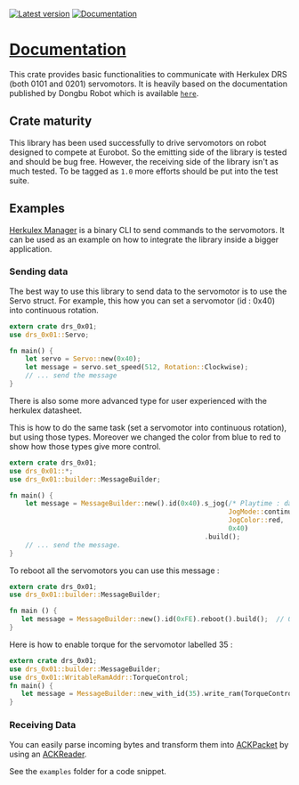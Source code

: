 [![Latest version](https://img.shields.io/crates/v/drs-0x01.svg)](https://crates.io/crates/drs-0x01)
[![Documentation](https://docs.rs/drs-0x01/badge.svg)](https://docs.rs/drs-0x01)
# [Documentation](https://docs.rs/drs-0x01/0.1.6/drs_0x01/)
 
 This crate provides basic functionalities to communicate with Herkulex DRS (both 0101 and 0201)
 servomotors.
 It is heavily based on the documentation published by Dongbu Robot which is available
 [`here`](http://www.sgbotic.com/products/datasheets/robotics/herkulexeng.pdf).

## Crate maturity

This library has been used successfully to drive servomotors on robot designed to compete at Eurobot. So the emitting side of the library is tested and should be bug free. However, the receiving side of the library isn't as much tested. To be tagged as `1.0` more efforts should be put into the test suite.

## Examples

[Herkulex Manager](https://git.florencepaul.com/gbip/herkulex_manager) is a binary CLI to send commands to the servomotors. It can be used as an example on how to integrate the library inside a bigger application.

### Sending data
The best way to use this library to send data to the servomotor is to use the Servo struct.
For example, this how you can set a servomotor (id : 0x40) into continuous rotation.

```rust
extern crate drs_0x01;
use drs_0x01::Servo;

fn main() {
    let servo = Servo::new(0x40);
    let message = servo.set_speed(512, Rotation::Clockwise);
    // ... send the message
}
```

There is also some more advanced type for user experienced with the herkulex datasheet.

This is how to do the same task (set a servomotor into continuous rotation), but using those types. Moreover we 
changed the color from blue to red to show how those types give more control.

```rust
extern crate drs_0x01;
use drs_0x01::*;
use drs_0x01::builder::MessageBuilder;

fn main() {
    let message = MessageBuilder::new().id(0x40).s_jog(/* Playtime : datasheet value : */ 60, 
                                                       JogMode::continuous{speed : 512}, 
                                                       JogColor::red, 
                                                       0x40)
                                                 .build();
    // ... send the message.
}


```

 To reboot all the servomotors you can use this message :

 ```rust
 extern crate drs_0x01;
 use drs_0x01::builder::MessageBuilder;
 
 fn main () {
    let message = MessageBuilder::new().id(0xFE).reboot().build();  // 0xFE is the broadcast ID
 }
 ```

 Here is how to enable torque for the servomotor labelled 35 :

 ```rust
 extern crate drs_0x01;
 use drs_0x01::builder::MessageBuilder;
 use drs_0x01::WritableRamAddr::TorqueControl;
 fn main() {
    let message = MessageBuilder::new_with_id(35).write_ram(TorqueControl(1)).build();
 }
 ```
 
 ### Receiving Data
 
 You can easily parse incoming bytes and transform them into [ACKPacket](https://docs.rs/drs-0x01/latest/drs_0x01/reader/struct.ACKPacket.html) 
 by using an [ACKReader](https://docs.rs/drs-0x01/latest/drs_0x01/reader/struct.ACKReader.html).
 
 See the `examples` folder for a code snippet.
